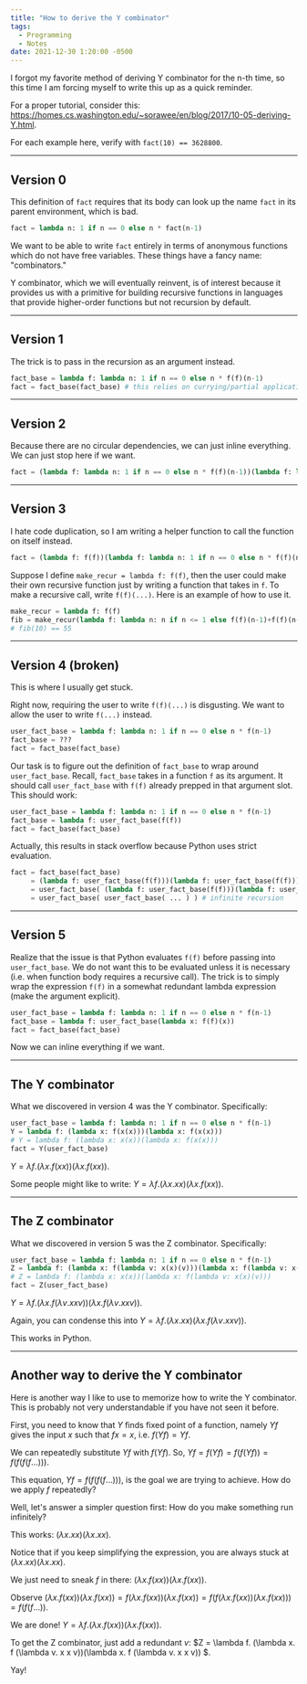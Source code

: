```yaml
---
title: "How to derive the Y combinator"
tags:
  - Programming
  - Notes
date: 2021-12-30 1:20:00 -0500
---
```


I forgot my favorite method of deriving Y combinator for the n-th time, so this time I am forcing myself to write this up as a quick reminder.

For a proper tutorial, consider this:
<https://homes.cs.washington.edu/~sorawee/en/blog/2017/10-05-deriving-Y.html>.

For each example here, verify with `fact(10) == 3628800`.

---

## Version 0

This definition of `fact` requires that its body can look up the name `fact` in its parent environment, which is bad.
```py
fact = lambda n: 1 if n == 0 else n * fact(n-1)
```

We want to be able to write `fact` entirely in terms of anonymous functions which do not have free variables. These things have a fancy name: "combinators."

Y combinator, which we will eventually reinvent, is of interest because it provides us with a primitive for building recursive functions in languages that provide higher-order functions but not recursion by default.

---

## Version 1

The trick is to pass in the recursion as an argument instead.
```py
fact_base = lambda f: lambda n: 1 if n == 0 else n * f(f)(n-1)
fact = fact_base(fact_base) # this relies on currying/partial application
```

---

## Version 2

Because there are no circular dependencies, we can just inline everything. We can just stop here if we want.
```py
fact = (lambda f: lambda n: 1 if n == 0 else n * f(f)(n-1))(lambda f: lambda n: 1 if n == 0 else n * f(f)(n-1))
```

---

## Version 3

I hate code duplication, so I am writing a helper function to call the function on itself instead.
```py
fact = (lambda f: f(f))(lambda f: lambda n: 1 if n == 0 else n * f(f)(n-1))
```

Suppose I define `make_recur = lambda f: f(f)`, then the user could make their own recursive function just by writing a function that takes in `f`. To make a recursive call, write `f(f)(...)`. Here is an example of how to use it.
```py
make_recur = lambda f: f(f)
fib = make_recur(lambda f: lambda n: n if n <= 1 else f(f)(n-1)+f(f)(n-2))
# fib(10) == 55
```

---

## Version 4 (broken)

This is where I usually get stuck.

Right now, requiring the user to write `f(f)(...)` is disgusting. We want to allow the user to write `f(...)` instead.

```py
user_fact_base = lambda f: lambda n: 1 if n == 0 else n * f(n-1)
fact_base = ???
fact = fact_base(fact_base)
```

Our task is to figure out the definition of `fact_base` to wrap around `user_fact_base`. Recall, `fact_base` takes in a function `f` as its argument. It should call `user_fact_base` with `f(f)` already prepped in that argument slot. This should work:

```py
user_fact_base = lambda f: lambda n: 1 if n == 0 else n * f(n-1)
fact_base = lambda f: user_fact_base(f(f))
fact = fact_base(fact_base)
```

Actually, this results in stack overflow because Python uses strict evaluation.
```py
fact = fact_base(fact_base)
     = (lambda f: user_fact_base(f(f)))(lambda f: user_fact_base(f(f)))
     = user_fact_base( (lambda f: user_fact_base(f(f)))(lambda f: user_fact_base(f(f))) )
     = user_fact_base( user_fact_base( ... ) ) # infinite recursion
```

---

## Version 5

Realize that the issue is that Python evaluates `f(f)` before passing into `user_fact_base`. We do not want this to be evaluated unless it is necessary (i.e. when function body requires a recursive call). The trick is to simply wrap the expression `f(f)` in a somewhat redundant lambda expression (make the argument explicit).

```py
user_fact_base = lambda f: lambda n: 1 if n == 0 else n * f(n-1)
fact_base = lambda f: user_fact_base(lambda x: f(f)(x))
fact = fact_base(fact_base)
```

Now we can inline everything if we want.

---

## The Y combinator

What we discovered in version 4 was the Y combinator. Specifically:
```py
user_fact_base = lambda f: lambda n: 1 if n == 0 else n * f(n-1)
Y = lambda f: (lambda x: f(x(x)))(lambda x: f(x(x)))
# Y = lambda f: (lambda x: x(x))(lambda x: f(x(x)))
fact = Y(user_fact_base)
```

$Y = \lambda f. (\lambda x. f (x x))(\lambda x. f (x x))$.

Some people might like to write: $Y = \lambda f. (\lambda x. x x)(\lambda x. f (x x))$.

---

## The Z combinator

What we discovered in version 5 was the Z combinator. Specifically:

```py
user_fact_base = lambda f: lambda n: 1 if n == 0 else n * f(n-1)
Z = lambda f: (lambda x: f(lambda v: x(x)(v)))(lambda x: f(lambda v: x(x)(v)))
# Z = lambda f: (lambda x: x(x))(lambda x: f(lambda v: x(x)(v)))
fact = Z(user_fact_base)
```

$Y = \lambda f. (\lambda x. f (\lambda v. x x v))(\lambda x. f (\lambda v. x x v))$.

Again, you can condense this into $Y = \lambda f. (\lambda x. x x)(\lambda x. f (\lambda v. x x v))$.

This works in Python.

---


## Another way to derive the Y combinator

Here is another way I like to use to memorize how to write the Y combinator. This is probably not very understandable if you have not seen it before.

First, you need to know that $Y$ finds fixed point of a function, namely $Y f$ gives the input $x$ such that $f x = x$, i.e. $f (Y f) = Y f$.

We can repeatedly substitute $Y f$ with $f (Y f)$. So, $Y f = f (Y f) = f (f (Y f)) = f (f (f (f \dots)))$.

This equation, $Y f = f (f (f (f \dots)))$, is the goal we are trying to achieve. How do we apply $f$ repeatedly?

Well, let's answer a simpler question first: How do you make something run infinitely?

This works: $(\lambda x. x x)(\lambda x. x x)$.

Notice that if you keep simplifying the expression, you are always stuck at $(\lambda x. x x)(\lambda x. x x)$.

We just need to sneak $f$ in there: $(\lambda x. f (x x))(\lambda x. f (x x))$.

Observe $(\lambda x. f (x x))(\lambda x. f (x x)) = f (\lambda x. f (x x))(\lambda x. f (x x)) = f (f (\lambda x. f (x x))(\lambda x. f (x x))) = f (f (f \dots))$.

We are done! $Y = \lambda f. (\lambda x. f (x x))(\lambda x. f (x x))$.

To get the Z combinator, just add a redundant $v$:
$Z = \lambda f. (\lambda x. f (\lambda v. x x v))(\lambda x. f (\lambda v. x x v)) $.

Yay!